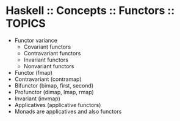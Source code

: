 # Haskell :: Concepts :: Functors :: TOPICS

- Functor variance
  - Covariant functors
  - Contravariant functors
  - Invariant functors
  - Nonvariant functors
- Functor (fmap)
- Contravariant (contramap)
- Bifunctor (bimap, first, second)
- Profunctor (dimap, lmap, rmap)
- Invariant (invmap)
- Applicatives (applicative functors)
- Monads are applicatives and also functors
